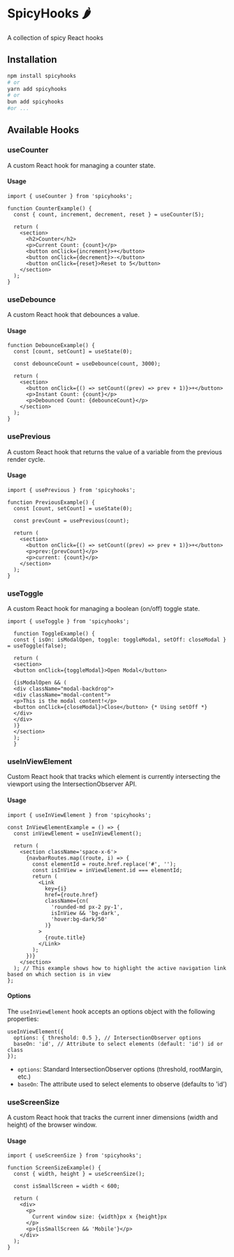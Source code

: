 # SpicyHooks 🌶️

A collection of spicy React hooks

## Installation

```sh
npm install spicyhooks
# or
yarn add spicyhooks
# or
bun add spicyhooks
#or ...
```

## Available Hooks

### useCounter

A custom React hook for managing a counter state.

#### Usage

```tsx
import { useCounter } from 'spicyhooks';

function CounterExample() {
  const { count, increment, decrement, reset } = useCounter(5);

  return (
    <section>
      <h2>Counter</h2>
      <p>Current Count: {count}</p>
      <button onClick={increment}>+</button>
      <button onClick={decrement}>-</button>
      <button onClick={reset}>Reset to 5</button>
    </section>
  );
}
```

### useDebounce

A custom React hook that debounces a value.

#### Usage

```tsx
function DebounceExample() {
  const [count, setCount] = useState(0);

  const debounceCount = useDebounce(count, 3000);

  return (
    <section>
      <button onClick={() => setCount((prev) => prev + 1)}>+</button>
      <p>Instant Count: {count}</p>
      <p>Debounced Count: {debounceCount}</p>
    </section>
  );
}
```

### usePrevious

A custom React hook that returns the value of a variable from the previous render cycle.

#### Usage

```tsx
import { usePrevious } from 'spicyhooks';

function PreviousExample() {
  const [count, setCount] = useState(0);

  const prevCount = usePrevious(count);

  return (
    <section>
      <button onClick={() => setCount((prev) => prev + 1)}>+</button>
      <p>prev:{prevCount}</p>
      <p>current: {count}</p>
    </section>
  );
}
```

### useToggle

A custom React hook for managing a boolean (on/off) toggle state.

```tsx
import { useToggle } from 'spicyhooks';

  function ToggleExample() {
  const { isOn: isModalOpen, toggle: toggleModal, setOff: closeModal } = useToggle(false);

  return (
  <section>
  <button onClick={toggleModal}>Open Modal</button>

  {isModalOpen && (
  <div className="modal-backdrop">
  <div className="modal-content">
  <p>This is the modal content!</p>
  <button onClick={closeModal}>Close</button> {* Using setOff *}
  </div>
  </div>
  )}
  </section>
  );
  }
```

### useInViewElement

Custom React hook that tracks which element is currently intersecting the viewport
using the IntersectionObserver API.

#### Usage

```tsx
import { useInViewElement } from 'spicyhooks';

const InViewElementExample = () => {
  const inViewElement = useInViewElement();

  return (
    <section className='space-x-6'>
      {navbarRoutes.map((route, i) => {
        const elementId = route.href.replace('#', '');
        const isInView = inViewElement.id === elementId;
        return (
          <Link
            key={i}
            href={route.href}
            className={cn(
              'rounded-md px-2 py-1',
              isInView && 'bg-dark',
              'hover:bg-dark/50'
            )}
          >
            {route.title}
          </Link>
        );
      })}
    </section>
  ); // This example shows how to highlight the active navigation link based on which section is in view
};
```

#### Options

The `useInViewElement` hook accepts an options object with the following properties:

```tsx
useInViewElement({
  options: { threshold: 0.5 }, // IntersectionObserver options
  baseOn: 'id', // Attribute to select elements (default: 'id') id or class
});
```

- `options`: Standard IntersectionObserver options (threshold, rootMargin, etc.)
- `baseOn`: The attribute used to select elements to observe (defaults to 'id')

### useScreenSize

A custom React hook that tracks the current inner dimensions (width and height) of the browser window.

#### Usage

```tsx
import { useScreenSize } from 'spicyhooks';

function ScreenSizeExample() {
  const { width, height } = useScreenSize();

  const isSmallScreen = width < 600;

  return (
    <div>
      <p>
        Current window size: {width}px x {height}px
      </p>
      <p>{isSmallScreen && 'Mobile'}</p>
    </div>
  );
}
```

```

```

